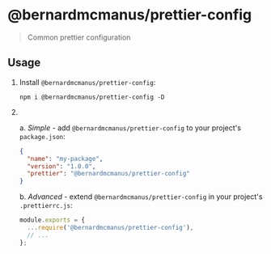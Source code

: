 # @bernardmcmanus/prettier-config

> Common prettier configuration

## Usage

1. Install `@bernardmcmanus/prettier-config`:

   ```
   npm i @bernardmcmanus/prettier-config -D
   ```

2. <br/>

   a. _Simple_ - add `@bernardmcmanus/prettier-config` to your project's `package.json`:

   ```json
   {
     "name": "my-package",
     "version": "1.0.0",
     "prettier": "@bernardmcmanus/prettier-config"
   }
   ```

   b. _Advanced_ - extend `@bernardmcmanus/prettier-config` in your project's `.prettierrc.js`:

   ```js
   module.exports = {
     ...require('@bernardmcmanus/prettier-config'),
     // ...
   };
   ```
